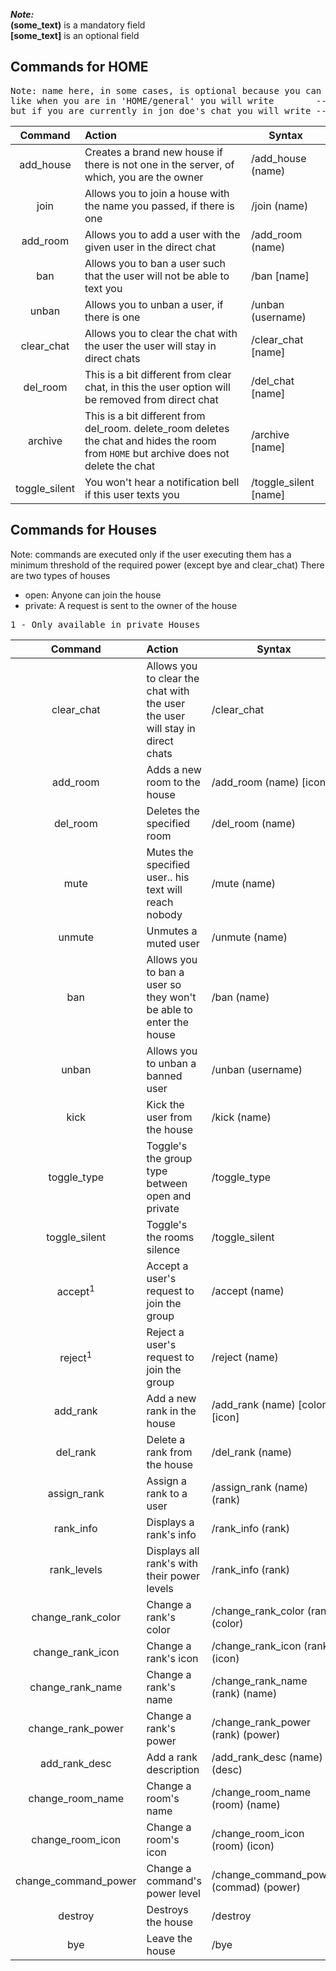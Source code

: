 ***Note:*** </br>
**(some_text)** is a  mandatory field </br>
**[some_text]** is an optional field

## Commands for HOME
<pre>
Note: name here, in some cases, is optional because you can use these commands in different ways
like when you are in 'HOME/general' you will write        -- /ban jon_doe
but if you are currently in jon_doe's chat you will write -- /ban
</pre>

| Command      | Action                                                                                               |Syntax                      |
|:------------:|:-----------------------------------------------------------------------------------------------------|----------------------------|
| add_house    |  Creates a brand new house if there is not one in the server, of which, you are the owner            | /add_house (name)          |
| join         |  Allows you to join a house with the name you passed, if there is one                                | /join (name)               |
| add_room     |  Allows you to add a user with the given user in the direct chat                                     | /add_room (name)           |
| ban          |  Allows you to ban a user such that the user will not be able to text you                            | /ban [name]                |
| unban        |  Allows you to unban a user, if there is one                                                         | /unban (username)          |
| clear_chat   |  Allows you to clear the chat with the user the user will stay in direct chats                       | /clear_chat [name]         |
| del_room     |  This is a bit different from clear chat, in this the user option will be removed from direct chat   | /del_chat [name]           |
| archive     |  This is a bit different from del_room. delete_room deletes the chat and hides the room from `HOME` but archive does  not delete the chat| /archive [name]           |
| toggle_silent|  You won't hear a notification bell if this user texts you                                           | /toggle_silent [name]      |


## Commands for Houses

Note: commands are executed only if the user executing them has a minimum threshold of the required power (except bye and clear_chat)
There are two types of houses
- open: Anyone can join the house
- private: A request is sent to the owner of the house
<pre>
1 - Only available in private Houses
</pre>

| Command             | Action                                                                                               |  Syntax                   |
|:-------------------:|:-----------------------------------------------------------------------------------------------------|---------------------------|
| clear_chat          |  Allows you to clear the chat with the user the user will stay in direct chats                       | /clear_chat                           |
| add_room            |  Adds a new room to the house                                                                        | /add_room (name) [icon]               |
| del_room            |  Deletes the specified room                                                                          | /del_room (name)                      |
| mute                |  Mutes the specified user.. his text will reach nobody                                               | /mute (name)                          |
| unmute              |  Unmutes a muted user                                                                                | /unmute (name)                        |
| ban                 |  Allows you to ban a user so they won't be able to enter the house                                   | /ban (name)                           |
| unban               |  Allows you to unban a banned user                                                                   | /unban (username)                     |
| kick                |  Kick the user from the house                                                                        | /kick (name)                          |
| toggle_type         |  Toggle's the group type between open and private                                                    | /toggle_type                          |
| toggle_silent         |  Toggle's the rooms silence                                                     | /toggle_silent                          |
| accept<sup>1</sup>  |  Accept a user's request to join the group                                                           | /accept (name)                        |
| reject<sup>1</sup>  |  Reject a user's request to join the group                                                           | /reject (name)                        |
| add_rank            |  Add a new rank in the house                                                                         | /add_rank (name) [color] [icon]       |
| del_rank            |  Delete a rank from the house                                                                        | /del_rank  (name)                     |
| assign_rank         |  Assign a rank to a user                                                                             | /assign_rank (name) (rank)            |
| rank_info   |  Displays a rank's info                                                                              | /rank_info (rank)      |
| rank_levels   |  Displays all rank's with their power levels                                                                              | /rank_info (rank)      |
| change_rank_color   |  Change a rank's color                                                                              | /change_rank_color (rank) (color)     |
| change_rank_icon    |  Change a rank's icon                                                                                | /change_rank_icon  (rank) (icon)      |
| change_rank_name    |  Change a rank's name                                                                                | /change_rank_name  (rank) (name)      |
| change_rank_power    |  Change a rank's power                                                                                | /change_rank_power  (rank) (power)      |
| add_rank_desc            |  Add a rank description                                                                         | /add_rank_desc (name) (desc) |
| change_room_name    |  Change a room's name                                                                                | /change_room_name  (room) (name)      |
| change_room_icon    |  Change a room's icon                                                                                | /change_room_icon  (room) (icon)      |
| change_command_power|  Change a command's power level                                                                      | /change_command_power (commad) (power)|
| destroy                 |  Destroys the house                                                                                     | /destroy|
| bye                 |  Leave the house                                                                                     | /bye|
